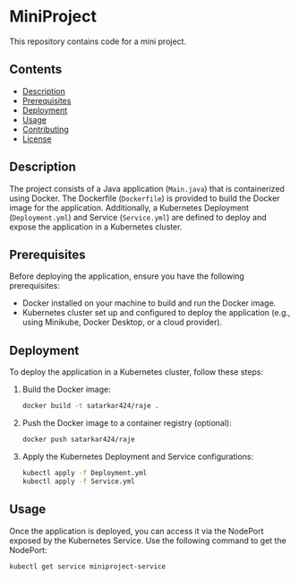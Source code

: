 # MiniProject

This repository contains code for a mini project.

## Contents

- [Description](#description)
- [Prerequisites](#prerequisites)
- [Deployment](#deployment)
- [Usage](#usage)
- [Contributing](#contributing)
- [License](#license)

## Description

The project consists of a Java application (`Main.java`) that is containerized using Docker. The Dockerfile (`Dockerfile`) is provided to build the Docker image for the application. Additionally, a Kubernetes Deployment (`Deployment.yml`) and Service (`Service.yml`) are defined to deploy and expose the application in a Kubernetes cluster.

## Prerequisites

Before deploying the application, ensure you have the following prerequisites:

- Docker installed on your machine to build and run the Docker image.
- Kubernetes cluster set up and configured to deploy the application (e.g., using Minikube, Docker Desktop, or a cloud provider).

## Deployment

To deploy the application in a Kubernetes cluster, follow these steps:

1. Build the Docker image:
    ```bash
    docker build -t satarkar424/raje .
    ```

2. Push the Docker image to a container registry (optional):
    ```bash
    docker push satarkar424/raje
    ```

3. Apply the Kubernetes Deployment and Service configurations:
    ```bash
    kubectl apply -f Deployment.yml
    kubectl apply -f Service.yml
    ```

## Usage

Once the application is deployed, you can access it via the NodePort exposed by the Kubernetes Service. Use the following command to get the NodePort:

```bash
kubectl get service miniproject-service
